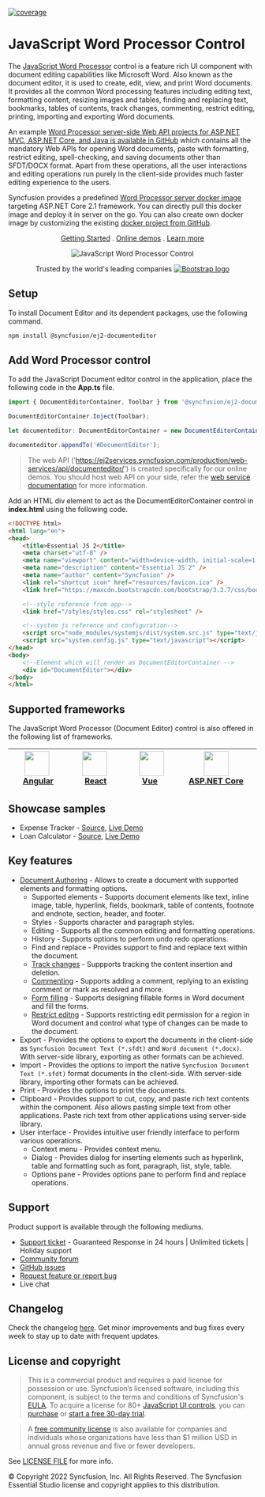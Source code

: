 [![coverage](http://ej2.syncfusion.com/badges/ej2-documenteditor/coverage.svg)](http://ej2.syncfusion.com/badges/ej2-documenteditor)

# JavaScript Word Processor Control 

The [JavaScript Word Processor](https://www.syncfusion.com/javascript-ui-controls/js-word-processor/?utm_source=npm&utm_medium=listing&utm_campaign=javascript-word-processor-npm) control is a feature rich UI component with document editing capabilities like Microsoft Word. Also known as the document editor, it is used to create, edit, view, and print Word documents. It provides all the common Word processing features including editing text, formatting content, resizing images and tables, finding and replacing text, bookmarks, tables of contents, track changes, commenting, restrict editing, printing, importing and exporting Word documents.

An example [Word Processor server-side Web API projects for ASP.NET MVC, ASP.NET Core, and Java is available in GitHub](https://github.com/SyncfusionExamples/EJ2-DocumentEditor-WebServices?utm_source=npm&utm_medium=listing&utm_campaign=javascript-word-processor-npm) which contains all the mandatory Web APIs for opening Word documents, paste with formatting, restrict editing, spell-checking, and saving documents other than SFDT/DOCX format. Apart from these operations, all the user interactions and editing operations run purely in the client-side provides much faster editing experience to the users.

Syncfusion provides a predefined [Word Processor server docker image](https://hub.docker.com/r/syncfusion/word-processor-server?utm_source=npm&utm_medium=listing&utm_campaign=javascript-word-processor-npm) targeting ASP.NET Core 2.1 framework. You can directly pull this docker image and deploy it in server on the go. You can also create own docker image by customizing the existing [docker project from GitHub](https://github.com/SyncfusionExamples/Word-Processor-Server-Docker?utm_source=npm&utm_medium=listing&utm_campaign=javascript-word-processor-npm).

<p align="center">
  <a href="https://ej2.syncfusion.com/documentation/document-editor/getting-started/?utm_source=npm&utm_medium=listing&utm_campaign=javascript-word-processor-npm">Getting Started</a> . 
  <a href="https://ej2.syncfusion.com/demos/?utm_source=npm&utm_medium=listing&utm_campaign=javascript-word-processor-npm#/bootstrap5/document-editor/default.html">Online demos</a> . 
  <a href="https://www.syncfusion.com/javascript-ui-controls/js-word-processor?utm_source=npm&utm_medium=listing&utm_campaign=javascript-word-processor-npm">Learn more</a>
</p>

<p align="center">
  <img src="https://raw.githubusercontent.com/SyncfusionExamples/nuget-img/master/javascript/javascript-word-processor.png" alt="JavaScript Word Processor Control">
</p>

<p align="center">
Trusted by the world's leading companies
  <a href="https://www.syncfusion.com">
    <img src="https://raw.githubusercontent.com/SyncfusionExamples/nuget-img/master/syncfusion/syncfusion-trusted-companies.webp" alt="Bootstrap logo">
  </a>
</p>

## Setup

To install Document Editor and its dependent packages, use the following command.

```sh
npm install @syncfusion/ej2-documenteditor
```

## Add Word Processor control

To add the JavaScript Document editor control in the application, place the following code in the **App.ts** file.

```typescript
import { DocumentEditorContainer, Toolbar } from '@syncfusion/ej2-documenteditor';

DocumentEditorContainer.Inject(Toolbar);

let documenteditor: DocumentEditorContainer = new DocumentEditorContainer({ enableToolbar: true, height: '390px', serviceUrl: 'https://ej2services.syncfusion.com/production/web-services/api/documenteditor/' });

documenteditor.appendTo('#DocumentEditor');
```

> The web API ('https://ej2services.syncfusion.com/production/web-services/api/documenteditor/') is created specifically for our online demos. You should host web API on your side, refer the [web service documentation](https://ej2.syncfusion.com/documentation/document-editor/web-services/?utm_source=npm&utm_medium=listing&utm_campaign=javascript-word-processor-npm) for more information.

Add an HTML div element to act as the DocumentEditorContainer control in **index.html** using the following code.

```html
<!DOCTYPE html>
<html lang="en">
<head>
    <title>Essential JS 2</title>
    <meta charset="utf-8" />
    <meta name="viewport" content="width=device-width, initial-scale=1.0, user-scalable=no" />
    <meta name="description" content="Essential JS 2" />
    <meta name="author" content="Syncfusion" />
    <link rel="shortcut icon" href="resources/favicon.ico" />
    <link href="https://maxcdn.bootstrapcdn.com/bootstrap/3.3.7/css/bootstrap.min.css" rel="stylesheet" />

    <!--style reference from app-->
    <link href="/styles/styles.css" rel="stylesheet" />

    <!--system js reference and configuration-->
    <script src="node_modules/systemjs/dist/system.src.js" type="text/javascript"></script>
    <script src="system.config.js" type="text/javascript"></script>
</head>
<body>
    <!--Element which will render as DocumentEditorContainer -->
    <div id="DocumentEditor"></div>
</body>
</html>
```

## Supported frameworks

The JavaScript Word Processor (Document Editor) control is also offered in the following list of frameworks.

| [<img src="https://ej2.syncfusion.com/github/images/angular.svg" height="50" />](https://www.syncfusion.com/angular-ui-components?utm_medium=listing&utm_source=github)<br/>&nbsp;&nbsp;&nbsp;&nbsp;&nbsp;[Angular](https://www.syncfusion.com/angular-ui-components?utm_medium=listing&utm_source=github)&nbsp;&nbsp;&nbsp;&nbsp; | [<img src="https://ej2.syncfusion.com/github/images/react.svg"  height="50" />](https://www.syncfusion.com/react-ui-components?utm_medium=listing&utm_source=github)<br/>&nbsp;&nbsp;&nbsp;&nbsp;&nbsp;&nbsp;&nbsp;[React](https://www.syncfusion.com/react-ui-components?utm_medium=listing&utm_source=github)&nbsp;&nbsp;&nbsp;&nbsp;&nbsp;&nbsp; | [<img src="https://ej2.syncfusion.com/github/images/vue.svg" height="50" />](https://www.syncfusion.com/vue-ui-components?utm_medium=listing&utm_source=github)<br/>&nbsp;&nbsp;&nbsp;&nbsp;&nbsp;&nbsp;&nbsp;[Vue](https://www.syncfusion.com/vue-ui-components?utm_medium=listing&utm_source=github)&nbsp;&nbsp;&nbsp;&nbsp;&nbsp;&nbsp;&nbsp;&nbsp;&nbsp; | [<img src="https://ej2.syncfusion.com/github/images/netcore.svg" height="50" />](https://www.syncfusion.com/aspnet-core-ui-controls?utm_medium=listing&utm_source=github)<br/>&nbsp;&nbsp;[ASP.NET&nbsp;Core](https://www.syncfusion.com/aspnet-core-ui-controls?utm_medium=listing&utm_source=github)&nbsp;&nbsp; | [<img src="https://ej2.syncfusion.com/github/images/netmvc.svg" height="50" />](https://www.syncfusion.com/aspnet-mvc-ui-controls?utm_medium=listing&utm_source=github)<br/>&nbsp;&nbsp;[ASP.NET&nbsp;MVC](https://www.syncfusion.com/aspnet-mvc-ui-controls?utm_medium=listing&utm_source=github)&nbsp;&nbsp; | 
| :-----: | :-----: | :-----: | :-----: | :-----: |

## Showcase samples

* Expense Tracker - [Source](https://github.com/syncfusion/ej2-sample-ts-expensetracker?utm_source=npm&utm_medium=listing&utm_campaign=javascript-word-processor-npm), [Live Demo](https://ej2.syncfusion.com/showcase/typescript/expensetracker/?utm_source=npm&utm_medium=listing&utm_campaign=javascript-word-processor-npm#/dashboard)
* Loan Calculator - [Source](https://github.com/syncfusion/ej2-sample-ts-loancalculator), [Live Demo](https://ej2.syncfusion.com/showcase/typescript/loancalculator/?utm_source=npm&utm_medium=listing&utm_campaign=javascript-word-processor-npm)

## Key features

* [Document Authoring](https://ej2.syncfusion.com/demos/?utm_source=npm&utm_medium=listing&utm_campaign=javascript-word-processor-npm#/bootstrap5/document-editor/default.html) -  Allows to create a document with supported elements and formatting options.
  * Supported elements - Supports document elements like text, inline image, table, hyperlink, fields, bookmark, table of contents, footnote and endnote, section, header, and footer.
  * Styles - Supports character and paragraph styles.
  * Editing - Supports all the common editing and formatting operations.
  * History - Supports options to perform undo redo operations.
  * Find and replace - Provides support to find and replace text within the document.
  * [Track changes](https://ej2.syncfusion.com/demos/?utm_source=npm&utm_medium=listing&utm_campaign=javascript-word-processor-npm#/bootstrap5/document-editor/track-changes.html) - Suppports tracking the content insertion and deletion.
  * [Commenting](https://ej2.syncfusion.com/demos/?utm_source=npm&utm_medium=listing&utm_campaign=javascript-word-processor-npm#/bootstrap5/document-editor/comments.html) - Supports adding a comment, replying to an existing comment or mark as resolved and more.
  * [Form filling](https://ej2.syncfusion.com/demos/?utm_source=npm&utm_medium=listing&utm_campaign=javascript-word-processor-npm#/bootstrap5/document-editor/form-fields.html) - Supports designing fillable forms in Word document and fill the forms.
  * [Restrict editng](https://ej2.syncfusion.com/demos/?utm_source=npm&utm_medium=listing&utm_campaign=javascript-word-processor-npm#/bootstrap5/document-editor/document-protection.html) - Supports restricting edit permission for a region in Word document and control what type of changes can be made to the document.
* Export - Provides the options to export the documents in the client-side as `Syncfusion Document Text (*.sfdt)` and `Word document (*.docx)`. With server-side library, exporting as other formats can be achieved.
* Import - Provides the options to import the native `Syncfusion Document Text (*.sfdt)` format documents in the client-side. With server-side library, importing other formats can be achieved.
* Print - Provides the options to print the documents.
* Clipboard - Provides support to cut, copy, and paste rich text contents within the component. Also allows pasting simple text from other applications. Paste rich text from other applications using server-side library.
* User interface - Provides intuitive user friendly interface to perform various operations.
  * Context menu - Provides context menu.
  * Dialog - Provides dialog for inserting elements such as hyperlink, table and formatting such as font, paragraph, list, style, table.
  * Options pane - Provides options pane to perform find and replace operations.

## Support

Product support is available through the following mediums.

* [Support ticket](https://support.syncfusion.com/support/tickets/create) - Guaranteed Response in 24 hours | Unlimited tickets | Holiday support
* [Community forum](https://www.syncfusion.com/forums/essential-js2?utm_source=npm&utm_medium=listing&utm_campaign=javascript-richtexteditor-npm)
* [GitHub issues](https://github.com/syncfusion/ej2-javascript-ui-controls/issues/new)
* [Request feature or report bug](https://www.syncfusion.com/feedback/javascript?utm_source=npm&utm_medium=listing&utm_campaign=javascript-richtexteditor-npm)
* Live chat

## Changelog

Check the changelog [here](https://github.com/syncfusion/ej2-javascript-ui-controls/blob/master/controls/documenteditor/CHANGELOG.md?utm_source=npm&utm_medium=listing&utm_campaign=javascript-word-processor-npm). Get minor improvements and bug fixes every week to stay up to date with frequent updates.

## License and copyright

> This is a commercial product and requires a paid license for possession or use. Syncfusion’s licensed software, including this component, is subject to the terms and conditions of Syncfusion's [EULA](https://www.syncfusion.com/eula/es/). To acquire a license for 80+ [JavaScript UI controls](https://www.syncfusion.com/javascript-ui-controls), you can [purchase](https://www.syncfusion.com/sales/products) or [start a free 30-day trial](https://www.syncfusion.com/account/manage-trials/start-trials).

> A [free community license](https://www.syncfusion.com/products/communitylicense) is also available for companies and individuals whose organizations have less than $1 million USD in annual gross revenue and five or fewer developers.

See [LICENSE FILE](https://github.com/syncfusion/ej2-javascript-ui-controls/blob/master/license?utm_source=npm&utm_medium=listing&utm_campaign=javascript-word-processor-npm) for more info.

&copy; Copyright 2022 Syncfusion, Inc. All Rights Reserved. The Syncfusion Essential Studio license and copyright applies to this distribution.
